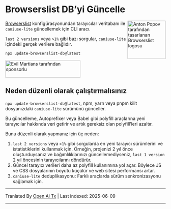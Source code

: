# Browserslist DB’yi Güncelle

<img width="120" height="120" alt="Anton Popov tarafından tasarlanan Browserslist logosu"
     src="https://browsersl.ist/logo.svg" align="right">

[Browserslist](https://github.com/browserslist/browserslist/) konfigürasyonundan
tarayıcılar veritabanı ile `caniuse-lite` güncellemek için CLI aracı.

`last 2 versions` veya `>1%` gibi bazı sorgular, `caniuse-lite` içindeki
gerçek verilere bağlıdır.

```sh
npx update-browserslist-db@latest
```

<a href="https://evilmartians.com/?utm_source=update-browserslist-db">
  <img src="https://evilmartians.com/badges/sponsored-by-evil-martians.svg"
       alt="Evil Martians tarafından sponsorlu" width="236" height="54">
</a>

## Neden düzenli olarak çalıştırmalısınız

`npx update-browserslist-db@latest`, npm, yarn veya pnpm kilit dosyanızdaki
`caniuse-lite` sürümünü günceller.

Bu güncelleme, Autoprefixer veya Babel gibi polyfill araçlarına yeni tarayıcılar
hakkında veri getirir ve artık gereksiz olan polyfill’leri azaltır.

Bunu düzenli olarak yapmanız için üç neden:

1. `last 2 versions` veya `>1%` gibi sorgularda en yeni tarayıcı sürümlerini
   ve istatistiklerini kullanmak için. Örneğin, projenizi 2 yıl önce oluşturduysanız
   ve bağımlılıklarınızı güncellemediyseniz, `last 1 version` 2 yıl öncesinin
   tarayıcılarını döndürür.
2. Güncel tarayıcı verileri daha az polyfill kullanımına yol açar. Böylece JS ve CSS dosyalarının
   boyutu küçülür ve web sitesi performansı artar.
3. `caniuse-lite` deduplikasyonu: Farklı araçlarda sürüm senkronizasyonu sağlamak için.

---

Tranlated By [Open Ai Tx](https://github.com/OpenAiTx/OpenAiTx) | Last indexed: 2025-06-09

---